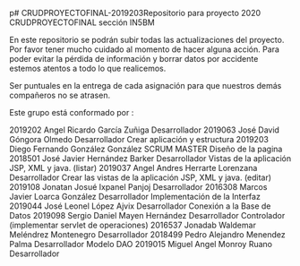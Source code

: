 p# CRUDPROYECTOFINAL-2019203Repositorio para proyecto 2020 CRUDPROYECTOFINAL sección IN5BM

En este repositorio se podrán subir todas las actualizaciones del proyecto. Por favor tener mucho cuidado al momento de hacer alguna acción.
Para poder evitar la pérdida de información y borrar datos por accidente estemos atentos a todo lo que realicemos.

Ser puntuales en la entrega de cada asignación para que nuestros demás compañeros no se atrasen.

Este grupo está conformado por :


2019202    Angel Ricardo        García Zuñiga           Desarrollador 
2019063    José David           Góngora Olmedo          Desarrollador Crear aplicación y estructura
2019203    Diego Fernando       González González       SCRUM MASTER    Diseño de la pagina
2018501    José Javier          Hernández Barker        Desarrollador Vistas de la aplicación JSP, XML y java. (listar)
2019037    Angel Andres         Herrarte Lorenzana      Desarrollador Crear las vistas de la aplicación JSP, XML y java. (editar)
2019108    Jonatan Josué        Ixpanel Panjoj          Desarrollador
2016308    Marcos Javier        Loarca González         Desarrollador Implementación de la Interfaz
2019044    José Leonel          López Ajvix             Desarrollador Conexión a la Base de Datos
2019098    Sergio Daniel        Mayen Hernández         Desarrollador Controlador (implementar servlet de operaciones)
2016537    Jonadab Waldemar     Meléndrez Montenegro    Desarrollador
2018499    Pedro Alejandro      Menendez Palma          Desarrollador Modelo DAO 
2019015    Miguel Angel         Monroy Ruano            Desarrollador
